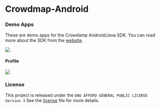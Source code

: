 Crowdmap-Android
================

### Demo Apps
These are demo apps for the Crowdamp Android/Java SDK. You can read more about the SDK
from the [website][1].

![](https://raw.github.com/ushahidi/Crowdmap-Android/master/screenshots/nexu4_landscape_framed.png)


#### Profile
![](https://raw.github.com/ushahidi/Crowdmap-Android/master/screenshots/nexu4_landscape_framed.png)

### License
This project is released under the `GNU AFFERO GENERAL PUBLIC LICENSE Version 3`
See the [license][2] file for more details.

[1]: http://ushahidi.github.io/Crowdmap-Java/
[2]: https://github.com/ushahidi/Crowdmap-Android/blob/master/LICENSE